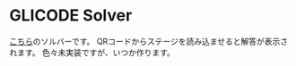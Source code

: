 # GLICODE Solver
[こちら](https://cp.glico.com/glicode/)のソルバーです。
QRコードからステージを読み込ませると解答が表示されます。
色々未実装ですが、いつか作ります。
